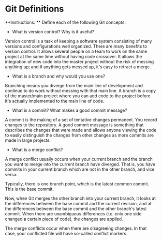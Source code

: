 # Git Definitions

**Instructions: ** Define each of the following Git concepts.

* What is version control?  Why is it useful?

Version control is a task of keeping a software system consisting of many versions and configurations well organized. There are many benefits to version control. It allows several people on a team to work on the same project at the same time without having code crossover. It allows the integration of new code into the master project without the risk of messing anything up; and if anything gets messed up, it's easy to retract a merge. 

* What is a branch and why would you use one?

Branching means you diverge from the main line of development and continue to do work without messing with that main line. A branch is a copy of the master/main project where you can add code to the project before it's actually implemented to the main line of code. 

* What is a commit? What makes a good commit message?

 A commit is the making of a set of tentative changes permanent. You record changes to the repository. A good commit message is something that describes the changes that were made and allows anyone viewing the code to easily distinguish the changes from other changes as more commits are made in large projects. 


* What is a merge conflict?

 A merge conflict usually occurs when your current branch and the branch you want to merge into the current branch have diverged. That is, you have commits in your current branch which are not in the other branch, and vice versa.

Typically, there is one branch point, which is the latest common commit. This is the base commit.

Now, when Git merges the other branch into your current branch, it looks at the differences between the base commit and the current revision, and at the differences between the base commit and the other branch's latest commit. When there are unambiguous differences (i.e. only one side changed a certain piece of code), the changes are applied.

The merge conflicts occur when there are disagreeing changes. In that case, your conflicted file will have so-called conflict markers.
